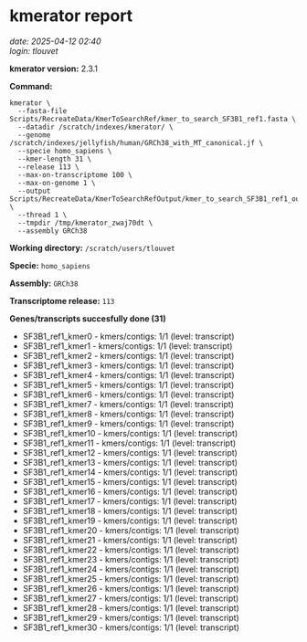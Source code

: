 # kmerator report
*date: 2025-04-12 02:40*  
*login: tlouvet*

**kmerator version:** 2.3.1

**Command:**

```
kmerator \
  --fasta-file Scripts/RecreateData/KmerToSearchRef/kmer_to_search_SF3B1_ref1.fasta \
  --datadir /scratch/indexes/kmerator/ \
  --genome /scratch/indexes/jellyfish/human/GRCh38_with_MT_canonical.jf \
  --specie homo_sapiens \
  --kmer-length 31 \
  --release 113 \
  --max-on-transcriptome 100 \
  --max-on-genome 1 \
  --output Scripts/RecreateData/KmerToSearchRefOutput/kmer_to_search_SF3B1_ref1_output \
  --thread 1 \
  --tmpdir /tmp/kmerator_zwaj70dt \
  --assembly GRCh38
```

**Working directory:** `/scratch/users/tlouvet`

**Specie:** `homo_sapiens`

**Assembly:** `GRCh38`

**Transcriptome release:** `113`

**Genes/transcripts succesfully done (31)**

- SF3B1_ref1_kmer0 - kmers/contigs: 1/1 (level: transcript)
- SF3B1_ref1_kmer1 - kmers/contigs: 1/1 (level: transcript)
- SF3B1_ref1_kmer2 - kmers/contigs: 1/1 (level: transcript)
- SF3B1_ref1_kmer3 - kmers/contigs: 1/1 (level: transcript)
- SF3B1_ref1_kmer4 - kmers/contigs: 1/1 (level: transcript)
- SF3B1_ref1_kmer5 - kmers/contigs: 1/1 (level: transcript)
- SF3B1_ref1_kmer6 - kmers/contigs: 1/1 (level: transcript)
- SF3B1_ref1_kmer7 - kmers/contigs: 1/1 (level: transcript)
- SF3B1_ref1_kmer8 - kmers/contigs: 1/1 (level: transcript)
- SF3B1_ref1_kmer9 - kmers/contigs: 1/1 (level: transcript)
- SF3B1_ref1_kmer10 - kmers/contigs: 1/1 (level: transcript)
- SF3B1_ref1_kmer11 - kmers/contigs: 1/1 (level: transcript)
- SF3B1_ref1_kmer12 - kmers/contigs: 1/1 (level: transcript)
- SF3B1_ref1_kmer13 - kmers/contigs: 1/1 (level: transcript)
- SF3B1_ref1_kmer14 - kmers/contigs: 1/1 (level: transcript)
- SF3B1_ref1_kmer15 - kmers/contigs: 1/1 (level: transcript)
- SF3B1_ref1_kmer16 - kmers/contigs: 1/1 (level: transcript)
- SF3B1_ref1_kmer17 - kmers/contigs: 1/1 (level: transcript)
- SF3B1_ref1_kmer18 - kmers/contigs: 1/1 (level: transcript)
- SF3B1_ref1_kmer19 - kmers/contigs: 1/1 (level: transcript)
- SF3B1_ref1_kmer20 - kmers/contigs: 1/1 (level: transcript)
- SF3B1_ref1_kmer21 - kmers/contigs: 1/1 (level: transcript)
- SF3B1_ref1_kmer22 - kmers/contigs: 1/1 (level: transcript)
- SF3B1_ref1_kmer23 - kmers/contigs: 1/1 (level: transcript)
- SF3B1_ref1_kmer24 - kmers/contigs: 1/1 (level: transcript)
- SF3B1_ref1_kmer25 - kmers/contigs: 1/1 (level: transcript)
- SF3B1_ref1_kmer26 - kmers/contigs: 1/1 (level: transcript)
- SF3B1_ref1_kmer27 - kmers/contigs: 1/1 (level: transcript)
- SF3B1_ref1_kmer28 - kmers/contigs: 1/1 (level: transcript)
- SF3B1_ref1_kmer29 - kmers/contigs: 1/1 (level: transcript)
- SF3B1_ref1_kmer30 - kmers/contigs: 1/1 (level: transcript)
